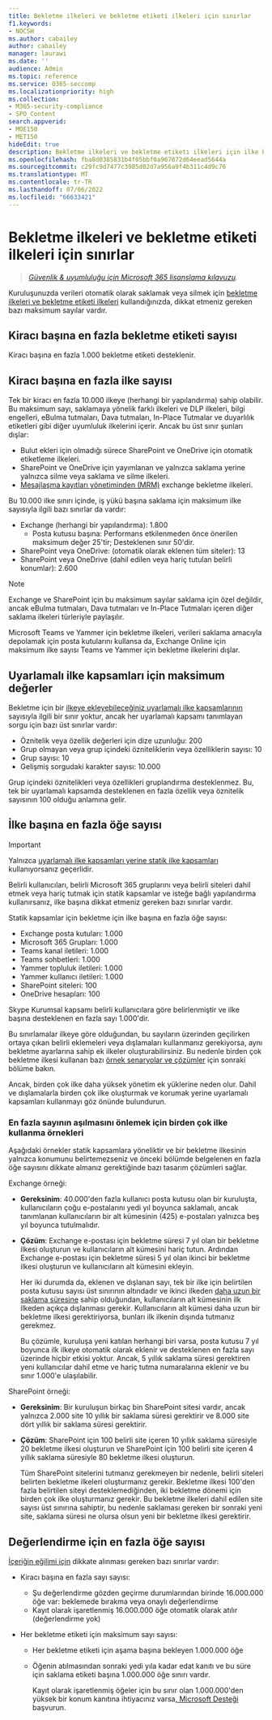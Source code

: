 ```yaml
---
title: Bekletme ilkeleri ve bekletme etiketi ilkeleri için sınırlar
f1.keywords:
- NOCSH
ms.author: cabailey
author: cabailey
manager: laurawi
ms.date: ''
audience: Admin
ms.topic: reference
ms.service: O365-seccomp
ms.localizationpriority: high
ms.collection:
- M365-security-compliance
- SPO_Content
search.appverid:
- MOE150
- MET150
hideEdit: true
description: Bekletme ilkeleri ve bekletme etiketi ilkeleri için ilke başına en fazla ilke ve öğe sayısını anlama
ms.openlocfilehash: fba8d0385831b4f05bbf0a967072d64eead5644a
ms.sourcegitcommit: c29fc9d7477c3985d02d7a956a9f4b311c4d9c76
ms.translationtype: MT
ms.contentlocale: tr-TR
ms.lasthandoff: 07/06/2022
ms.locfileid: "66633421"
---
```

# <a name="limits-for-retention-policies-and-retention-label-policies"></a>Bekletme ilkeleri ve bekletme etiketi ilkeleri için sınırlar

>*[Güvenlik & uyumluluğu için Microsoft 365 lisanslama kılavuzu](/office365/servicedescriptions/microsoft-365-service-descriptions/microsoft-365-tenantlevel-services-licensing-guidance/microsoft-365-security-compliance-licensing-guidance).*

Kuruluşunuzda verileri otomatik olarak saklamak veya silmek için [bekletme ilkeleri ve bekletme etiketi ilkeleri](retention.md#retention-policies-and-retention-labels) kullandığınızda, dikkat etmeniz gereken bazı maksimum sayılar vardır.

## <a name="maximum-number-of-retention-labels-per-tenant"></a>Kiracı başına en fazla bekletme etiketi sayısı

Kiracı başına en fazla 1.000 bekletme etiketi desteklenir.

## <a name="maximum-number-of-policies-per-tenant"></a>Kiracı başına en fazla ilke sayısı

Tek bir kiracı en fazla 10.000 ilkeye (herhangi bir yapılandırma) sahip olabilir. Bu maksimum sayı, saklamaya yönelik farklı ilkeleri ve DLP ilkeleri, bilgi engelleri, eBulma tutmaları, Dava tutmaları, In-Place Tutmalar ve duyarlılık etiketleri gibi diğer uyumluluk ilkelerini içerir. Ancak bu üst sınır şunları dışlar:

- Bulut ekleri için olmadığı sürece SharePoint ve OneDrive için otomatik etiketleme ilkeleri.
- SharePoint ve OneDrive için yayımlanan ve yalnızca saklama yerine yalnızca silme veya saklama ve silme ilkeleri.
- [Mesajlaşma kayıtları yönetiminden (MRM)](/exchange/security-and-compliance/messaging-records-management/messaging-records-management) exchange bekletme ilkeleri.

Bu 10.000 ilke sınırı içinde, iş yükü başına saklama için maksimum ilke sayısıyla ilgili bazı sınırlar da vardır:

- Exchange (herhangi bir yapılandırma): 1.800
  - Posta kutusu başına: Performans etkilenmeden önce önerilen maksimum değer 25'tir; Desteklenen sınır 50'dir.
- SharePoint veya OneDrive: (otomatik olarak eklenen tüm siteler): 13
- SharePoint veya OneDrive (dahil edilen veya hariç tutulan belirli konumlar): 2.600

> [!NOTE]
> Exchange ve SharePoint için bu maksimum sayılar saklama için özel değildir, ancak eBulma tutmaları, Dava tutmaları ve In-Place Tutmaları içeren diğer saklama ilkeleri türleriyle paylaşılır.

Microsoft Teams ve Yammer için bekletme ilkeleri, verileri saklama amacıyla depolamak için posta kutularını kullansa da, Exchange Online için maksimum ilke sayısı Teams ve Yammer için bekletme ilkelerini dışlar.

## <a name="maximums-for-adaptive-policy-scopes"></a>Uyarlamalı ilke kapsamları için maksimum değerler

Bekletme için bir [ilkeye ekleyebileceğiniz uyarlamalı ilke kapsamlarının](retention.md#adaptive-or-static-policy-scopes-for-retention) sayısıyla ilgili bir sınır yoktur, ancak her uyarlamalı kapsamı tanımlayan sorgu için bazı üst sınırlar vardır:

- Öznitelik veya özellik değerleri için dize uzunluğu: 200
- Grup olmayan veya grup içindeki özniteliklerin veya özelliklerin sayısı: 10
- Grup sayısı: 10
- Gelişmiş sorgudaki karakter sayısı: 10.000

Grup içindeki öznitelikleri veya özellikleri gruplandırma desteklenmez. Bu, tek bir uyarlamalı kapsamda desteklenen en fazla özellik veya öznitelik sayısının 100 olduğu anlamına gelir.

## <a name="maximum-number-of-items-per-policy"></a>İlke başına en fazla öğe sayısı

> [!IMPORTANT]
> Yalnızca [uyarlamalı ilke kapsamları yerine statik ilke kapsamları](retention.md#adaptive-or-static-policy-scopes-for-retention) kullanıyorsanız geçerlidir.

Belirli kullanıcıları, belirli Microsoft 365 gruplarını veya belirli siteleri dahil etmek veya hariç tutmak için statik kapsamlar ve isteğe bağlı yapılandırma kullanırsanız, ilke başına dikkat etmeniz gereken bazı sınırlar vardır.

Statik kapsamlar için bekletme için ilke başına en fazla öğe sayısı:

- Exchange posta kutuları: 1.000
- Microsoft 365 Grupları: 1.000
- Teams kanal iletileri: 1.000
- Teams sohbetleri: 1.000
- Yammer topluluk iletileri: 1.000
- Yammer kullanıcı iletileri: 1.000
- SharePoint siteleri: 100
- OneDrive hesapları: 100

Skype Kurumsal kapsamı belirli kullanıcılara göre belirlenmiştir ve ilke başına desteklenen en fazla sayı 1.000'dir.

Bu sınırlamalar ilkeye göre olduğundan, bu sayıların üzerinden geçilirken ortaya çıkan belirli eklemeleri veya dışlamaları kullanmanız gerekiyorsa, aynı bekletme ayarlarına sahip ek ilkeler oluşturabilirsiniz. Bu nedenle birden çok bekletme ilkesi kullanan bazı [örnek senaryolar ve çözümler](#examples-of-using-multiple-policies-to-avoid-exceeding-maximum-numbers) için sonraki bölüme bakın.

Ancak, birden çok ilke daha yüksek yönetim ek yüklerine neden olur. Dahil ve dışlamalarla birden çok ilke oluşturmak ve korumak yerine uyarlamalı kapsamları kullanmayı göz önünde bulundurun.

### <a name="examples-of-using-multiple-policies-to-avoid-exceeding-maximum-numbers"></a>En fazla sayının aşılmasını önlemek için birden çok ilke kullanma örnekleri

Aşağıdaki örnekler statik kapsamlara yöneliktir ve bir bekletme ilkesinin yalnızca konumunu belirtemezseniz ve önceki bölümde belgelenen en fazla öğe sayısını dikkate almanız gerektiğinde bazı tasarım çözümleri sağlar.

Exchange örneği:

- **Gereksinim**: 40.000'den fazla kullanıcı posta kutusu olan bir kuruluşta, kullanıcıların çoğu e-postalarını yedi yıl boyunca saklamalı, ancak tanımlanan kullanıcıların bir alt kümesinin (425) e-postaları yalnızca beş yıl boyunca tutulmalıdır.

- **Çözüm**: Exchange e-postası için bekletme süresi 7 yıl olan bir bekletme ilkesi oluşturun ve kullanıcıların alt kümesini hariç tutun. Ardından Exchange e-postası için bekletme süresi 5 yıl olan ikinci bir bekletme ilkesi oluşturun ve kullanıcıların alt kümesini ekleyin.

    Her iki durumda da, eklenen ve dışlanan sayı, tek bir ilke için belirtilen posta kutusu sayısı üst sınırının altındadır ve ikinci ilkeden [daha uzun bir saklama süresine](retention.md#the-principles-of-retention-or-what-takes-precedence) sahip olduğundan, kullanıcıların alt kümesinin ilk ilkeden açıkça dışlanması gerekir. Kullanıcıların alt kümesi daha uzun bir bekletme ilkesi gerektiriyorsa, bunları ilk ilkenin dışında tutmanız gerekmez.

    Bu çözümle, kuruluşa yeni katılan herhangi biri varsa, posta kutusu 7 yıl boyunca ilk ilkeye otomatik olarak eklenir ve desteklenen en fazla sayı üzerinde hiçbir etkisi yoktur. Ancak, 5 yıllık saklama süresi gerektiren yeni kullanıcılar dahil etme ve hariç tutma numaralarına eklenir ve bu sınır 1.000'e ulaşılabilir.

SharePoint örneği:

- **Gereksinim**: Bir kuruluşun birkaç bin SharePoint sitesi vardır, ancak yalnızca 2.000 site 10 yıllık bir saklama süresi gerektirir ve 8.000 site dört yıllık bir saklama süresi gerektirir.

- **Çözüm**: SharePoint için 100 belirli site içeren 10 yıllık saklama süresiyle 20 bekletme ilkesi oluşturun ve SharePoint için 100 belirli site içeren 4 yıllık saklama süresiyle 80 bekletme ilkesi oluşturun.

    Tüm SharePoint sitelerini tutmanız gerekmeyen bir nedenle, belirli siteleri belirten bekletme ilkeleri oluşturmanız gerekir. Bekletme ilkesi 100'den fazla belirtilen siteyi desteklemediğinden, iki bekletme dönemi için birden çok ilke oluşturmanız gerekir. Bu bekletme ilkeleri dahil edilen site sayısı üst sınırına sahiptir, bu nedenle saklaması gereken bir sonraki yeni site, saklama süresi ne olursa olsun yeni bir bekletme ilkesi gerektirir.

## <a name="maximum-number-of-items-for-disposition"></a>Değerlendirme için en fazla öğe sayısı

[İçeriğin eğilimi için](disposition.md) dikkate alınması gereken bazı sınırlar vardır:

- Kiracı başına en fazla sayı sayısı:
  - Şu değerlendirme gözden geçirme durumlarından birinde 16.000.000 öğe var: beklemede bırakma veya onaylı değerlendirme
  - Kayıt olarak işaretlenmiş 16.000.000 öğe otomatik olarak atılır (değerlendirme yok)

- Her bekletme etiketi için maksimum sayı sayısı:
  - Her bekletme etiketi için aşama başına bekleyen 1.000.000 öğe
  - Öğenin atılmasından sonraki yedi yıla kadar edat kanıtı ve bu süre için saklama etiketi başına 1.000.000 öğe sınırı vardır.

    Kayıt olarak işaretlenmiş öğeler için bu sınır olan 1.000.000'den yüksek bir konum kanıtına ihtiyacınız varsa[, Microsoft Desteği](../admin/get-help-support.md) başvurun.
